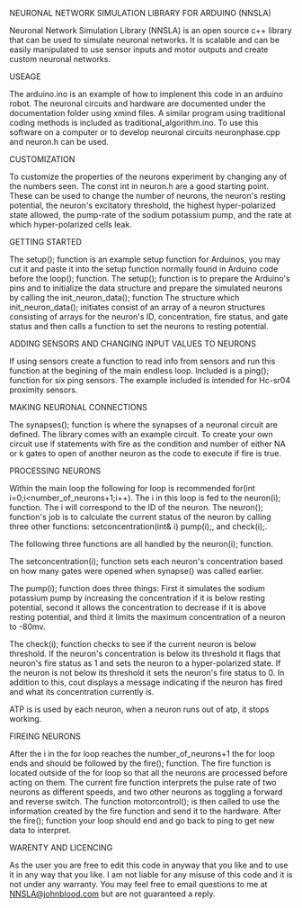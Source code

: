 NEURONAL NETWORK SIMULATION LIBRARY FOR ARDUINO (NNSLA)

Neuronal Network Simulation Library (NNSLA) is an open source c++ library that can be used to simulate neuronal networks. It is scalable and can be easily manipulated to use sensor inputs and motor outputs and create custom neuronal networks. 

USEAGE

The arduino.ino is an example of how to implenent this code in an arduino robot. The neuronal circuits and hardware are documented under the documentation folder using xmind files. A similar program using traditional coding methods is included as traditional_algorithm.ino. To use this software on a computer or to develop neuronal circuits neuronphase.cpp and neuron.h can be used.  

CUSTOMIZATION

To customize the properties of the neurons experiment by changing any of the numbers seen. The const int in neuron.h are a good starting point. These can be used to change the number of neurons, the neuron's resting potential, the neuron's excitatory threshold, the highest hyper-polarized state allowed, the pump-rate of the sodium potassium pump, and the rate at which hyper-polarized cells leak.  


GETTING STARTED

The setup(); function is an example setup function for Arduinos, you may cut it and paste it into the setup function normally found in Arduino code before the loop(); function. The setup(); function is to prepare the Arduino's pins and to initialize the data structure and prepare the simulated neurons by calling the init_neuron_data(); function  The structure which init_neuron_data(); initiates consist of an array of a neuron structures consisting of arrays for the neuron's ID, concentration, fire status, and gate status and then calls a function to set the neurons to resting potential.  


ADDING SENSORS AND CHANGING INPUT VALUES TO NEURONS

If using sensors create a function to read info from sensors and run this function at the begining of the main endless loop. Included is a ping(); function for six ping sensors. The example included is intended for Hc-sr04 proximity sensors.  


MAKING NEURONAL CONNECTIONS

The synapses(); function is where the synapses of a neuronal circuit are defined. The library comes with an example circuit. To create your own circuit use if statements with fire as the condition and number of either NA or k gates to open of another neuron as the code to execute if fire is true.        


PROCESSING NEURONS

Within the main loop the following for loop is recommended for(int i=0;i<number_of_neurons+1;i++). The i in this loop is fed to the neuron(i); function. The i will correspond to the ID of the neuron. The neuron(); function's job is to calculate the current status of the neuron by calling three other functions: setconcentration(int& i) pump(i);, and check(i);. 

The following three functions are all handled by the neuron(i); function.

The setconcentration(i); function sets each neuron's concentration based on how many gates were opened when synapse() was called earlier. 

The pump(i); function does three things: First it simulates the sodium potassium pump by increasing the concentration if it is below resting potential, second it allows the concentration to decrease if it is above resting potential, and third it limits the maximum concentration of a neuron to -80mv.

The check(i); function checks to see if the current neuron is below threshold. If the neuron's concentration is below its threshold it flags that neuron's fire status as 1 and sets the neuron to a hyper-polarized state. If the neuron is not below its threshold it sets the neuron's fire status to 0. In addition to this, cout displays a message indicating if the neuron has fired and what its concentration currently is.

ATP is is used by each neuron, when a neuron runs out of atp, it stops working. 


FIREING NEURONS

After the i in the for loop reaches the number_of_neurons+1 the for loop ends and should be followed by the fire(); function. The fire function is located outside of the for loop so that all the neurons are processed before acting on them. The current fire function interprets the pulse rate of two neurons as different speeds, and two other neurons as toggling a forward and reverse switch. The function motorcontrol(); is then called to use the information created by the fire function and send it to the hardware. After the fire(); function your loop should end and go back to ping to get new data to interpret.  

WARENTY AND LICENCING

As the user you are free to edit this code in anyway that you like and to use it in any way that you like. I am not liable for any misuse of this code and it is not under any warranty. You may feel free to email questions to me at NNSLA@johnblood.com but are not guaranteed a reply.             









